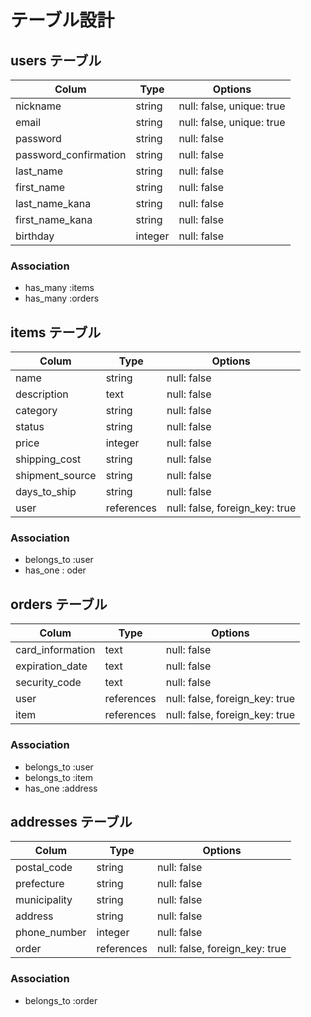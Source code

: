 # テーブル設計

## users テーブル

| Colum                 | Type    | Options                   |
| --------------------- | ------- | ------------------------- |
| nickname              | string  | null: false, unique: true |
| email                 | string  | null: false, unique: true |
| password              | string  | null: false               |
| password_confirmation | string  | null: false               |
| last_name             | string  | null: false               |
| first_name            | string  | null: false               |
| last_name_kana        | string  | null: false               |
| first_name_kana       | string  | null: false               |
| birthday              | integer | null: false               |

### Association

- has_many :items
- has_many :orders

## items テーブル

| Colum           | Type       | Options                        |
| --------------- | ---------- | ------------------------------ |
| name            | string     | null: false                    |
| description     | text       | null: false                    |
| category        | string     | null: false                    |
| status          | string     | null: false                    |
| price           | integer    | null: false                    |
| shipping_cost   | string     | null: false                    |
| shipment_source | string     | null: false                    |
| days_to_ship    | string     | null: false                    |
| user            | references | null: false, foreign_key: true |

### Association

- belongs_to :user
- has_one : oder

## orders テーブル

| Colum            | Type       | Options                        |
| ---------------- | ---------- | ------------------------------ |
| card_information | text       | null: false                    |
| expiration_date  | text       | null: false                    |
| security_code    | text       | null: false                    |
| user             | references | null: false, foreign_key: true |
| item             | references | null: false, foreign_key: true | 

### Association

- belongs_to :user
- belongs_to :item
- has_one :address

## addresses テーブル

| Colum        | Type       | Options                        |
| ------------ | ---------- | ------------------------------ |
| postal_code  | string     | null: false                    |
| prefecture   | string     | null: false                    |
| municipality | string     | null: false                    |
| address      | string     | null: false                    |
| phone_number | integer    | null: false                    |
| order        | references | null: false, foreign_key: true |

### Association

- belongs_to :order